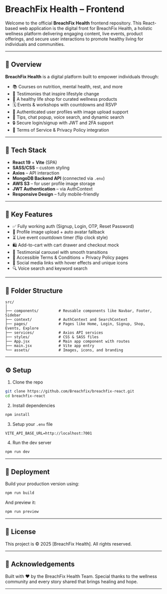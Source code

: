 # BreachFix Health – Frontend

Welcome to the official **BreachFix Health** frontend repository. This React-based web application is the digital front for BreachFix Health, a holistic wellness platform delivering engaging content, live events, product offerings, and secure user interactions to promote healthy living for individuals and communities.

---

## 🌿 Overview

**BreachFix Health** is a digital platform built to empower individuals through:
- 📚 Courses on nutrition, mental health, rest, and more
- 🎤 Testimonies that inspire lifestyle change
- 🛒 A healthy life shop for curated wellness products
- 🗓️ Events & workshops with countdowns and RSVP
- 👤 Authenticated user profiles with image upload support
- 💬 Tips, chat popup, voice search, and dynamic search
- 🔒 Secure login/signup with JWT and 2FA support
- 📜 Terms of Service & Privacy Policy integration

---

## 🚀 Tech Stack

- **React 19** + **Vite** (SPA)
- **SASS/CSS** – custom styling
- **Axios** – API interaction
- **MongoDB Backend API** (connected via `.env`)
- **AWS S3** – for user profile image storage
- **JWT Authentication** – via AuthContext
- **Responsive Design** – fully mobile-friendly

---

## 🧠 Key Features

- ✅ Fully working auth (Signup, Login, OTP, Reset Password)
- 🎯 Profile image upload + auto avatar fallback
- ⏳ Live event countdown timer (flip clock style)
- 🛍️ Add-to-cart with cart drawer and checkout mock
- 🎥 Testimonial carousel with smooth transitions
- 📃 Accessible Terms & Conditions + Privacy Policy pages
- 📲 Social media links with hover effects and unique icons
- 🔍 Voice search and keyword search

---

## 📁 Folder Structure

```
src/
│
├── components/         # Reusable components like Navbar, Footer, Sidebar
├── context/            # AuthContext and SearchContext
├── pages/              # Pages like Home, Login, Signup, Shop, Events, Explore
├── services/           # Axios API services
├── styles/             # CSS & SASS files
├── App.jsx             # Main app component with routes
├── main.jsx            # Vite app entry
└── assets/             # Images, icons, and branding
```

---

## ⚙️ Setup

1. Clone the repo

```bash
git clone https://github.com/Breachfix/breachfix-react.git
cd breachfix-react
```

2. Install dependencies

```bash
npm install
```

3. Setup your `.env` file

```env
VITE_API_BASE_URL=http://localhost:7001
```

4. Run the dev server

```bash
npm run dev
```

---

## 🧪 Deployment

Build your production version using:

```bash
npm run build
```

And preview it:

```bash
npm run preview
```

---

## 📜 License

This project is © 2025 [BreachFix Health]. All rights reserved.

---

## 🙌 Acknowledgements

Built with ❤️ by the BreachFix Health Team. Special thanks to the wellness community and every story shared that brings healing and hope.

---
